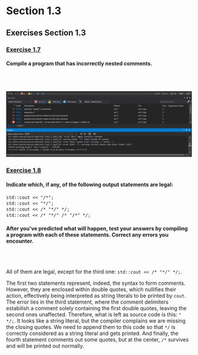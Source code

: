 # Section 1.3
## Exercises Section 1.3
### [Exercise 1.7](/Chapter%201/Section%201.3/ex1.7.cpp)
#### Compile a program that has incorrectly nested comments.
<br/>
<br/>

![ex1.7](/assets/ch1/ex1.7.png)

### [Exercise 1.8](/Chapter%201/Section%201.3/ex1.8.cpp) 
#### Indicate which, if any, of the following output statements are legal:
```
std::cout << "/*";
std::cout << "*/";
std::cout << /* "*/" */;
std::cout << /* "*/" /* "/*" */;
```
#### After you’ve predicted what will happen, test your answers by compiling a program with each of these statements. Correct any errors you encounter.
<br/>
<br/>

All of them are legal, except for the third one: `std::cout << /* "*/" */;`.

The first two statements represent, indeed, the syntax to form comments. However, they are enclosed within double quotes,
which nullifies their action, effectively being interpreted as string literals to be printed by `cout`. The error lies in the
third statement, where the comment delimiters estabilish a comment solely containing the first double quotes, leaving the second ones unaffected.
Therefore, what is left as source code is this: `" */;`. It looks like a string literal, but the compiler complains we are missing the closing quotes. 
We need to append them to this code so that `*/` is correctly considered as a string literal and gets printed. 
And finally, the fourth statement comments out some quotes, but at the center, `/*` survives and will
be printed out normally.
